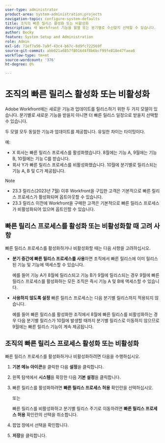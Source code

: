 ```yaml
---
user-type: administrator
product-area: system-administration;projects
navigation-topic: configure-system-defaults
title: 조직의 빠른 릴리스 활성화 또는 비활성화
description: 새 Workfront 기능을 월별 또는 분기별로 수신할지 선택할 수 있습니다.
author: Becky
feature: System Setup and Administration
role: Admin
exl-id: 71ef7a50-7a9f-43c4-b67c-8d9fc722569f
source-git-commit: abb021a6857f8016d4f8b6bcf99fe818e47faea6
workflow-type: tm+mt
source-wordcount: '376'
ht-degree: 0%

---
```


# 조직의 빠른 릴리스 활성화 또는 비활성화

Adobe Workfront에는 새로운 기능과 업데이트를 릴리스하기 위한 두 가지 모델이 있습니다. 분기별로 새로운 기능을 받을지 아니면 더 빠른 릴리스 일정으로 받을지 선택할 수 있습니다.

두 모델 모두 동일한 기능과 업데이트를 제공합니다. 유일한 차이는 타이밍이다.

예:

* X 회사는 빠른 릴리스 프로세스를 활성화했습니다. 8월에는 기능 A, 9월에는 기능 B, 10월에는 기능 C를 받습니다.
* 회사 Y가 빠른 릴리스 프로세스를 비활성화했습니다. 10월에 분기별로 릴리스되는 기능 A, B 및 C가 제공됩니다.

>[!NOTE]
>
>* 23.3 릴리스(2023년 7월) 이후 Workfront을 구입한 고객은 기본적으로 빠른 릴리스 프로세스가 활성화되며 옵트아웃할 수 있습니다.
>* 23.3 릴리스 이전에 Workfront을 구매한 고객은 기본적으로 빠른 릴리스 프로세스가 비활성화되어 있으며 옵트인할 수 있습니다.

## 빠른 릴리스 프로세스를 활성화 또는 비활성화할 때 고려 사항

빠른 릴리스 프로세스를 활성화하거나 비활성화할 때는 다음 사항을 고려하십시오.

* **분기 중간에 빠른 릴리스 프로세스를 사용**&#x200B;하면 조직에서 빠른 릴리스에 이미 릴리스된 기능 및 기능에 액세스할 수 있습니다.

  예를 들어 기능 A가 8월에 릴리스되고 기능 B가 9월에 릴리스되는 경우 9월에 빠른 릴리스 프로세스를 활성화하는 모든 조직은 즉시 기능 A 및 B에 액세스할 수 있습니다.

* **사용하지 않도록 설정** 빠른 릴리스 프로세스는 다음 분기별 릴리스까지 적용되지 않습니다.

  예를 들어 빠른 릴리스를 활성화한 조직에서 8월에 빠른 릴리스를 비활성화하는 경우 다음 분기별 릴리스가 10월에 발생할 때까지 분기별 릴리스로 이동하지 않으므로 9월에는 빠른 릴리스 기능이 계속 제공됩니다.

## 조직의 빠른 릴리스 프로세스 활성화 또는 비활성화

빠른 릴리스 프로세스를 활성화하거나 비활성화하려면 다음을 수행하십시오.

1. **기본 메뉴 아이콘**&#x200B;을 클릭한 다음 **설정**&#x200B;을 클릭합니다.
1. 왼쪽 탐색에서 **시스템**&#x200B;을 확장한 다음 **기본 설정**&#x200B;을 클릭합니다.
1. 빠른 릴리스를 활성화하려면 **빠른 릴리스 프로세스 허용** 확인란을 선택하십시오.

   또는

   빠른 릴리스를 비활성화하고 분기별 릴리스 주기로 이동하려면 **빠른 릴리스 프로세스 허용** 확인란의 선택을 취소합니다.

1. 팝업 창에서 선택을 확인합니다.
1. **저장**&#x200B;을 클릭합니다.

